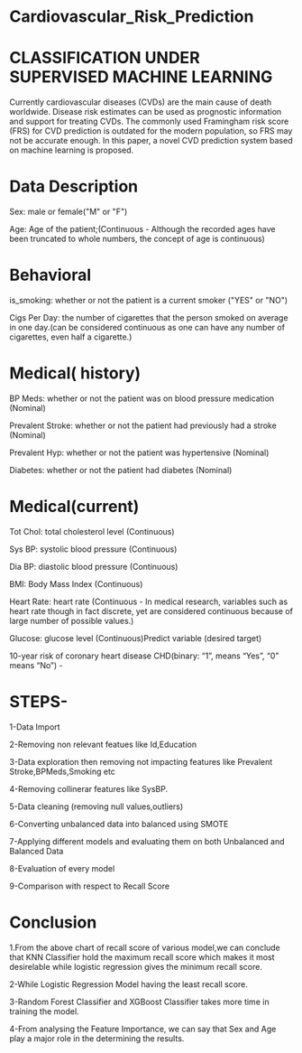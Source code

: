 # Cardiovascular_Risk_Prediction
# CLASSIFICATION UNDER SUPERVISED MACHINE LEARNING
Currently cardiovascular diseases (CVDs) are the main cause of death worldwide. Disease risk estimates can be used as prognostic information and support for treating CVDs. The commonly used Framingham risk score (FRS) for CVD prediction is outdated for the modern population, so FRS may not be accurate enough. In this paper, a novel CVD prediction system based on machine learning is proposed.
# Data Description
 Sex: male or female("M" or "F")

 Age: Age of the patient;(Continuous - Although the recorded ages have been truncated to whole numbers, the concept of age is continuous)
 # Behavioral
  is_smoking: whether or not the patient is a current smoker ("YES" or "NO")

 Cigs Per Day: the number of cigarettes that the person smoked on average in one day.(can be considered continuous as one can have any number of cigarettes, even half a cigarette.)
# Medical( history)
  BP Meds: whether or not the patient was on blood pressure medication (Nominal)

  Prevalent Stroke: whether or not the patient had previously had a stroke (Nominal)

  Prevalent Hyp: whether or not the patient was hypertensive (Nominal)

  Diabetes: whether or not the patient had diabetes (Nominal)
  
  # Medical(current)
  
  Tot Chol: total cholesterol level (Continuous)

  Sys BP: systolic blood pressure (Continuous)

  Dia BP: diastolic blood pressure (Continuous)

  BMI: Body Mass Index (Continuous)

  Heart Rate: heart rate (Continuous - In medical research, variables such as heart rate though in  fact discrete, yet are considered continuous because of large number of possible values.)

  Glucose: glucose level (Continuous)Predict variable (desired target)

  10-year risk of coronary heart disease CHD(binary: “1”, means “Yes”, “0” means “No”) -
  
  # STEPS-
  
 1-Data Import
 
 2-Removing non relevant featues like Id,Education
 
 3-Data exploration then removing not impacting features like Prevalent Stroke,BPMeds,Smoking etc
 
 4-Removing collinerar features like SysBP.
 
 5-Data cleaning (removing null values,outliers)
 
 6-Converting unbalanced data into balanced using SMOTE
 
 7-Applying different models and evaluating them on both Unbalanced and Balanced Data
 
 8-Evaluation of every model
 
 9-Comparison with respect to Recall Score
 
  # Conclusion
  
  1.From the above chart of recall score of various model,we can conclude that KNN Classifier hold the maximum recall score which makes it most desirelable while        logistic regression gives the minimum recall score.
  
   2-While Logistic Regression Model having the least recall score.

   3-Random Forest Classifier and XGBoost Classifier takes more time in training the model.

   4-From analysing the Feature Importance, we can say that Sex and Age play a major role in the determining the results.
